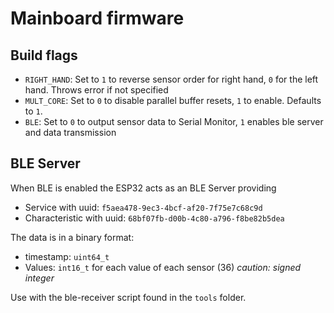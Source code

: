 # Mainboard firmware

## Build flags
- `RIGHT_HAND`: Set to `1` to reverse sensor order for right hand, `0` for the left hand. Throws error if not specified
- `MULT_CORE`: Set to `0` to disable parallel buffer resets, `1` to enable. Defaults to `1`.
- `BLE`: Set to `0` to output sensor data to Serial Monitor, `1` enables ble server and data transmission

## BLE Server 
When BLE is enabled the ESP32 acts as an BLE Server providing
- Service with uuid: `f5aea478-9ec3-4bcf-af20-7f75e7c68c9d`
- Characteristic with uuid: `68bf07fb-d00b-4c80-a796-f8be82b5dea`

The data is in a binary format:
- timestamp: `uint64_t`
- Values: `int16_t` for each value of each sensor (36) 
  *caution: signed integer*
  
Use with the ble-receiver script found in the `tools` folder.
